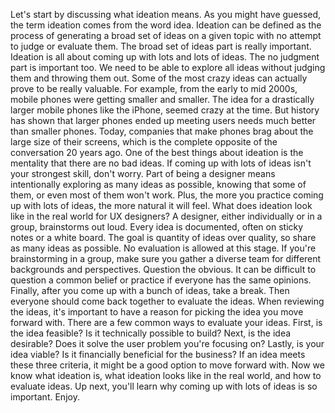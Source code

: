 Let's start by discussing what ideation means. As you might have guessed, the term ideation comes from the word idea. Ideation can be defined as the process of generating a broad set of ideas on a given topic with no attempt to judge or evaluate them. The broad set of ideas part is really important. Ideation is all about coming up with lots and lots of ideas. The no judgment part is important too. We need to be able to explore all ideas without judging them and throwing them out. Some of the most crazy ideas can actually prove to be really valuable. For example, from the early to mid 2000s, mobile phones were getting smaller and smaller. The idea for a drastically larger mobile phones like the iPhone, seemed crazy at the time. But history has shown that larger phones ended up meeting users needs much better than smaller phones. Today, companies that make phones brag about the large size of their screens, which is the complete opposite of the conversation 20 years ago. One of the best things about ideation is the mentality that there are no bad ideas. If coming up with lots of ideas isn't your strongest skill, don't worry. Part of being a designer means intentionally exploring as many ideas as possible, knowing that some of them, or even most of them won't work. Plus, the more you practice coming up with lots of ideas, the more natural it will feel. What does ideation look like in the real world for UX designers? A designer, either individually or in a group, brainstorms out loud. Every idea is documented, often on sticky notes or a white board. The goal is quantity of ideas over quality, so share as many ideas as possible. No evaluation is allowed at this stage. If you're brainstorming in a group, make sure you gather a diverse team for different backgrounds and perspectives. Question the obvious. It can be difficult to question a common belief or practice if everyone has the same opinions. Finally, after you come up with a bunch of ideas, take a break. Then everyone should come back together to evaluate the ideas. When reviewing the ideas, it's important to have a reason for picking the idea you move forward with. There are a few common ways to evaluate your ideas. First, is the idea feasible? Is it technically possible to build? Next, is the idea desirable? Does it solve the user problem you're focusing on? Lastly, is your idea viable? Is it financially beneficial for the business? If an idea meets these three criteria, it might be a good option to move forward with. Now we know what ideation is, what ideation looks like in the real world, and how to evaluate ideas. Up next, you'll learn why coming up with lots of ideas is so important. Enjoy.